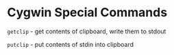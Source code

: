 # Cygwin Special Commands

`getclip` - get contents of clipboard, write them to stdout

`putclip` - put contents of stdin into clipboard
